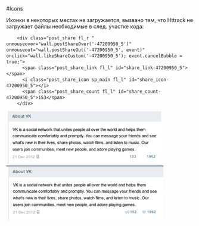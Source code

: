 #Icons

Иконки в некоторых местах не загружается, вызвано тем, что Httrack не загружает файлы необходимые в след. участке кода:

	    <div class="post_share fl_r "  onmouseover="wall.postShareOver('-47200950_5')" onmouseout="wall.postShareOut('-47200950_5', event)" onclick="wall.likeShareCustom('-47200950_5'); event.cancelBubble = true;">
	      <span class="post_share_link fl_l" id="share_link-47200950_5"></span>
	      <i class="post_share_icon sp_main fl_l" id="share_icon-47200950_5"></i>
	      <span class="post_share_count fl_l" id="share_count-47200950_5">153</span>
	    </div>

![Alt text](1.png)
![Alt text](2.png)
